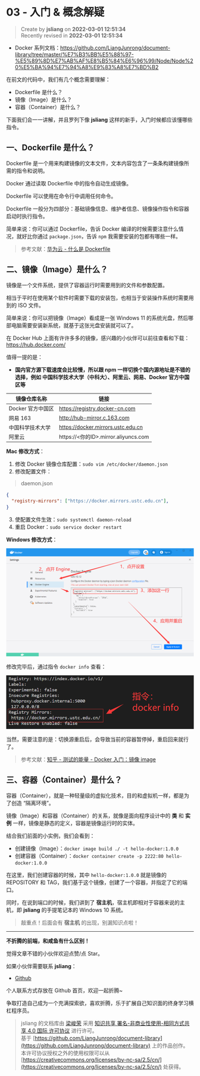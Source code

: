 03 - 入门 & 概念解疑
===

> Create by **jsliang** on **2022-03-01 12:51:34**  
> Recently revised in **2022-03-01 12:51:34**

* Docker 系列文档：https://github.com/LiangJunrong/document-library/tree/master/%E7%B3%BB%E5%88%97-%E5%89%8D%E7%AB%AF%E8%B5%84%E6%96%99/Node/Node%20%E5%BA%94%E7%94%A8%E9%83%A8%E7%BD%B2

在前文的代码中，我们有几个概念需要理解：

* Dockerfile 是什么？
* 镜像（Image）是什么？
* 容器（Container）是什么？

下面我们会一一讲解，并且罗列下像 **jsliang** 这样的新手，入门时候都应该懂哪些指令。

## 一、Dockerfile 是什么？

Dockerfile 是一个用来构建镜像的文本文件，文本内容包含了一条条构建镜像所需的指令和说明。

Docker 通过读取 Dockerfile 中的指令自动生成镜像。

Dockerfile 可以使用在命令行中调用任何命令。

Dockerfile 一般分为四部分：基础镜像信息、维护者信息、镜像操作指令和容器启动时执行指令。

简单来说：你可以通过 Dockerfile，告诉 Docker 编译的时候需要注意什么情况，就好比你通过 `package.json`，告诉 `npm` 我需要安装的包都有哪些一样。

> 参考文献：[华为云 - 什么是 Dockerfile](https://www.huaweicloud.com/zhishi/edu-arc-yys28.html)

## 二、镜像（Image）是什么？

镜像是一个文件系统，提供了容器运行时需要用到的文件和参数配置。

相当于平时在使用某个软件时需要下载的安装包，也相当于安装操作系统时需要用到的 ISO 文件。

简单来说：你可以把镜像（Image）看成是一张 Windows 11 的系统光盘，然后哪部电脑需要安装新系统，就基于这张光盘安装就可以了。

在 Docker Hub 上面有许许多多的镜像，感兴趣的小伙伴可以前往查看和下载：https://hub.docker.com/

值得一提的是：

* **国内官方源下载速度会比较慢，所以跟 npm 一样切换个国内源地址是不错的选择，例如 中国科学技术大学（中科大）、阿里云、网易、Docker 官方中国区等**

| 镜像仓库名称 | 链接 |
| --- | --- |
| Docker 官方中国区 | https://registry.docker-cn.com |
| 网易 163 | http://hub-mirror.c.163.com |
| 中国科学技术大学 | https://docker.mirrors.ustc.edu.cn |
| 阿里云 | https://<你的ID>.mirror.aliyuncs.com |

**Mac 修改方式**：

1. 修改 Docker 镜像仓库配置：`sudo vim /etc/docker/daemon.json`
2. 修改配置文件：

> daemon.json

```json
{
  "registry-mirrors": ["https://docker.mirrors.ustc.edu.cn"],
}
```

3. 使配置文件生效：`sudo systemctl daemon-reload` 
4. 重启 Docker：`sudo service docker restart`

**Windows 修改方式**：

![图](./img/Docker-demo-05.png)

修改完毕后，通过指令 `docker info` 查看：

![图](./img/Docker-demo-06.png)

当然，需要注意的是：切换源重启后，会导致当前的容器暂停掉，重启回来就行了。

> 参考文献：[知乎 - 测试的能量 - Docker 入门：镜像 image](https://zhuanlan.zhihu.com/p/144355897)

## 三、容器（Container）是什么？

容器（Container），就是一种轻量级的虚拟化技术，目的和虚拟机一样，都是为了创造 “隔离环境”。

镜像（Image）和容器（Container）的关系，就像是面向程序设计中的 **类** 和 **实例** 一样，镜像是静态的定义，容器是镜像运行时的实体。

结合我们前面的小实例，我们会看到：

* 创建镜像（Image）：`docker image build ./ -t hello-docker:1.0.0`
* 创建容器（Container）：`docker container create -p 2222:80 hello-docker:1.0.0`

在这里，我们创建容器的时候，其中 `hello-docker:1.0.0` 就是镜像的 REPOSITORY 和 TAG，我们基于这个镜像，创建了一个容器，并指定了它的端口。

同时，在说到端口的时候，我们讲到了 **宿主机**，宿主机即相对于容器来说的主机，即 **jsliang** 的手提笔记本的 Windows 10 系统。

> 敲重点！后面会有 **宿主机** 的出现，别漏知识点啦！

---

**不折腾的前端，和咸鱼有什么区别！**

觉得文章不错的小伙伴欢迎点赞/点 Star。

如果小伙伴需要联系 **jsliang**：

* [Github](https://github.com/LiangJunrong/document-library)

个人联系方式存放在 Github 首页，欢迎一起折腾~

争取打造自己成为一个充满探索欲，喜欢折腾，乐于扩展自己知识面的终身学习横杠程序员。

> jsliang 的文档库由 [梁峻荣](https://github.com/LiangJunrong) 采用 [知识共享 署名-非商业性使用-相同方式共享 4.0 国际 许可协议](http://creativecommons.org/licenses/by-nc-sa/4.0/) 进行许可。<br/>基于 [https://github.com/LiangJunrong/document-library](https://github.com/LiangJunrong/document-library) 上的作品创作。<br/>本许可协议授权之外的使用权限可以从 [https://creativecommons.org/licenses/by-nc-sa/2.5/cn/](https://creativecommons.org/licenses/by-nc-sa/2.5/cn/) 处获得。

